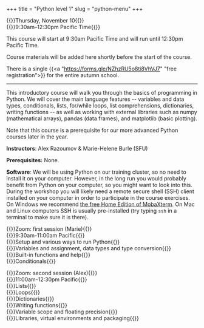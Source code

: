 +++
title = "Python level 1"
slug = "python-menu"
+++

{{<cor>}}Thursday, November 10{{</cor>}}\
{{<cgr>}}9:30am–12:30pm Pacific Time{{</cgr>}}

This course will start at 9:30am Pacific Time and will run until 12:30pm Pacific Time.

Course materials will be added here shortly before the start of the course.

There is a single {{<a "https://forms.gle/NZhzRU5o8ti8VhVJ7" "free registration">}} for the entire autumn school.

---

This introductory course will walk you through the basics of programming in Python. We will cover the main language
features -- variables and data types, conditionals, lists, for/while loops, list comprehensions, dictionaries, writing
functions -- as well as working with external libraries such as numpy (mathematical arrays), pandas (data frames), and
matplotlib (basic plotting).

Note that this course is a prerequisite for our more advanced Python courses later in the year.

**Instructors**: Alex Razoumov & Marie-Helene Burle (SFU)

**Prerequisites:** None.

**Software**: We will be using Python on our training cluster, so no need to install it on your computer. However, in
  the long run you would probably benefit from Python on your computer, so you might want to look into this. During the
  workshop you will likely need a remote secure shell (SSH) client installed on your computer in order to participate in
  the course exercises. On Windows we recommend
  [the free Home Edition of MobaXterm](https://mobaxterm.mobatek.net/download.html). On Mac and Linux computers SSH is
  usually pre-installed (try typing `ssh` in a terminal to make sure it is there).

<!-- ~/training/softwareCarpentry/python04.md -->

{{<cor>}}Zoom: first session (Marie){{</cor>}} \
{{<cgr>}}9:30am-11:00am Pacific{{</cgr>}} \
{{<nolinktitle>}}Setup and various ways to run Python{{</nolinktitle>}} \
{{<nolinktitle>}}Variables and assignment, data types and type conversion{{</nolinktitle>}} \
{{<nolinktitle>}}Built-in functions and help{{</nolinktitle>}} \
{{<nolinktitle>}}Conditionals{{</nolinktitle>}}

<!-- {{<cor>}}Zoom: first session (Marie){{</cor>}} \ -->
<!-- {{<cgr>}}9:30am-11:00am Pacific{{</cgr>}} \ -->
<!-- {{<linktitle url="../python/python-01-setup" text="Setup and various ways to run Python">}} \ -->
<!-- {{<linktitle url="../python/python-02-variables" text="Variables and data types">}} \ -->
<!-- {{<linktitle url="../python/python-03-builtin" text="Built-in functions and help">}} \ -->
<!-- {{<linktitle url="../python/python-04-conditionals" text="Conditionals">}} -->

{{<cor>}}Zoom: second session (Alex){{</cor>}} \
{{<cgr>}}11:00am-12:30pm Pacific{{</cgr>}} \
{{<nolinktitle>}}Lists{{</nolinktitle>}} \
{{<nolinktitle>}}Loops{{</nolinktitle>}} \
{{<nolinktitle>}}Dictionaries{{</nolinktitle>}} \
{{<nolinktitle>}}Writing functions{{</nolinktitle>}} \
{{<nolinktitle>}}Variable scope and floating precision{{</nolinktitle>}} \
{{<nolinktitle>}}Libraries, virtual environments and packaging{{</nolinktitle>}}

<!-- {{<cor>}}Zoom: second session (Alex){{</cor>}} \ -->
<!-- {{<cgr>}}11:00am-12:30pm Pacific{{</cgr>}} \ -->
<!-- {{<linktitle url="../python/python-05-lists" text="Lists">}} \ -->
<!-- {{<linktitle url="../python/python-06-loops" text="Loops">}} \ -->
<!-- {{<linktitle url="../python/python-07-dictionaries" text="Dictionaries">}} \ -->
<!-- {{<linktitle url="../python/python-08-functions" text="Writing functions">}} \ -->
<!-- {{<linktitle url="../python/python-09-scope" text="Variable scope and floating precision">}} \ -->
<!-- {{<linktitle url="../python/python-10-libraries" text="Libraries, virtual environments and packaging">}} -->



<!-- {{<corgray>}}Python level 2 (spring/summer school) will cover{{</corgray>}} \ -->
<!-- {{<nolinktitle>}}Numpy{{</nolinktitle>}} \ -->
<!-- {{<nolinktitle>}}Plotting with matplotlib{{</nolinktitle>}} \ -->
<!-- {{<nolinktitle>}}Pandas dataframes{{</nolinktitle>}} \ -->
<!-- {{<nolinktitle>}}Multidimensional labeled arrays and datasets with xarray{{</nolinktitle>}} \ -->
<!-- {{<nolinktitle>}}Running Python scripts from the command line{{</nolinktitle>}} \ -->
<!-- {{<nolinktitle>}}Basics of object-oriented programming in Python{{</nolinktitle>}} -->
<!-- {{<linktitle url="../python/python-11-numpy" text="Numpy">}} \ -->
<!-- {{<linktitle url="../python/python-12-matplotlib" text="Plotting with matplotlib">}} \ -->
<!-- {{<linktitle url="../python/python-13-pandas" text="Pandas dataframes">}} \ -->
<!-- {{<linktitle url="../python/python-14-xarray" text="Multidimensional labeled arrays and datasets with xarray">}} \ -->
<!-- {{<linktitle url="../python/python-16-scripts" text="Running Python scripts from the command line">}} (additional material) \ -->
<!-- {{<linktitle url="../python/python-17-objects" text="Basics of object-oriented programming in Python">}} (additional material) -->

<!-- {{<nolinktitle>}}Plotting with cartopy (additional material){{</nolinktitle>}} \ -->
<!-- {{<linktitle url="../python/python-15-cartopy" text="Plotting with cartopy">}} (additional material) \ -->
